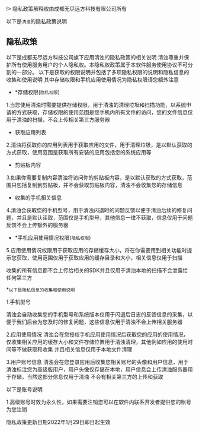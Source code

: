 !> 隐私政策解释权由成都无尽远方科技有限公司所有

以下是` 清浊 `的隐私政策说明

## 隐私政策

以下是成都无尽远方科技公司旗下应用清浊的隐私政策的相关说明
清浊尊重并保护所有使用服务用户的个人隐私权。本隐私权政策属于本软件服务使用协议不可分割的一部分。
以下是获取的权限说明并包括了多项隐私权限的说明和隐私信息的收集和使用说明
其中存储权限和手机应用使用情况为隐私权限请您额外注意
- *存储权限(` 隐私权限 `)

1.当您使用清浊时需要提供存储权限，用于清浊的清理垃圾和扫描功能，以系统申请的方式获取，存储权限的使用范围是您手机内所有文件的访问，您的文件信息仅用于清浊的扫描，不会上传相关第三方服务器

- 获取应用列表

2.清浊将获取你的应用列表用于获取应用的文件，用于清理垃圾，是以默认获取的方式获取，使用范围是获取所有安装的应用包括您的系统应用等

- 剪贴板内容

3.如果你需要复制内容清浊将访问你的剪贴板内容，是以默认获取的方式获取，范围只包括复制到剪贴板，并不会获取剪贴板内容，清浊不会收集您的存储信息

- 收集的手机相关信息

4.清浊会获取您的手机型号，用于清浊闪退时的问题反馈以便于清浊后续的修复问题，并且是默认读取，范围仅是手机型号，其他信息一律不获取，信息仅用于问题反馈不会上传额外的服务器

- *手机应用使用情况权限(` 隐私权限 `)

5.应用使用情况权限用于获取应用的存储缓存大小，将在你需要用到相关功能时提示您获取，使用范围仅用于获取应用的缓存目录和大小，相关信息仅用于扫描

收集的所有信息都不会上传给相关的SDK并且仅用于清浊本地的扫描不会泄露给任何第三方

*` 以下是隐私信息的收集和使用说明 `

1.手机型号

清浊会自动收集您的手机型号和系统版本仅用于闪退后日志的反馈信息的采集，以便于我们后台为您及时的修复问题，这些信息仅用于清浊不会上传相关服务器

2.应用使用情况
清浊会在您授权手机应用使用情况后获取您的应用的使用情况，仅收集相关应用的缓存大小和文件存储位置用于清浊清理，其他例如应用的使用时间等不做获取和收集
并且相关信息仅用于本地文件清理

3.用户账号信息
清浊会在您登录应用后收集您相关账号的头像和用户信息，用于清浊标注您为高级版用户，用户头像仅存储在本地，用户信息会上传清浊服务器用于存储，当然这部分信息仅用于清浊
不会有相关第三方的上传和获取

以下是账号说明

1.高级账号时效为永久性，如果需要注销您可以在软件内联系开发者提供您的账号为您注销

隐私政策更新日期2022年1月29日即日起生效